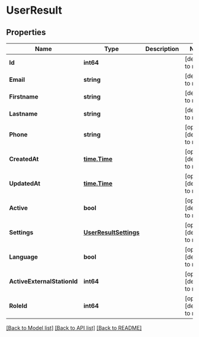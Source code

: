 # UserResult

## Properties
Name | Type | Description | Notes
------------ | ------------- | ------------- | -------------
**Id** | **int64** |  | [default to null]
**Email** | **string** |  | [default to null]
**Firstname** | **string** |  | [default to null]
**Lastname** | **string** |  | [default to null]
**Phone** | **string** |  | [optional] [default to null]
**CreatedAt** | [**time.Time**](time.Time.md) |  | [optional] [default to null]
**UpdatedAt** | [**time.Time**](time.Time.md) |  | [optional] [default to null]
**Active** | **bool** |  | [optional] [default to null]
**Settings** | [**UserResultSettings**](UserResult_settings.md) |  | [optional] [default to null]
**Language** | **bool** |  | [optional] [default to null]
**ActiveExternalStationId** | **int64** |  | [optional] [default to null]
**RoleId** | **int64** |  | [optional] [default to null]

[[Back to Model list]](../README.md#documentation-for-models) [[Back to API list]](../README.md#documentation-for-api-endpoints) [[Back to README]](../README.md)


